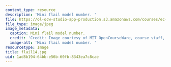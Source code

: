 ```yaml
---
content_type: resource
description: 'Mini flail model number. '
file: https://ol-ocw-studio-app-production.s3.amazonaws.com/courses/ec-s06-design-for-demining-spring-2007/1ad8b19464bbe56b60fb8343ea7c8cae_flail14.jpg
file_type: image/jpeg
image_metadata:
  caption: Mini flail model number.
  credit: 'Credit: Image courtesy of MIT OpenCourseWare, course staff, and students.'
  image-alt: 'Mini flail model number. '
resourcetype: Image
title: flail14.jpg
uid: 1ad8b194-64bb-e56b-60fb-8343ea7c8cae
---
```

